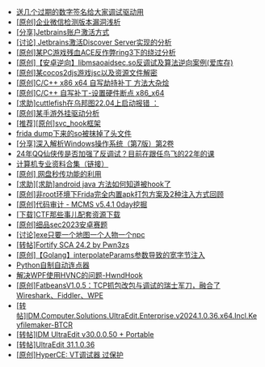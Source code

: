 + [送几个过期的数字签名给大家调试驱动用](https://bbs.kanxue.com/thread-272573.htm)
+ [[原创]企业微信检测版本漏洞浅析](https://bbs.kanxue.com/thread-284796.htm)
+ [[分享]Jetbrains账户激活方式](https://bbs.kanxue.com/thread-284298.htm)
+ [[讨论] Jetbrains激活Discover Server实现的分析](https://bbs.kanxue.com/thread-283941.htm)
+ [[原创]某PC游戏残血ACE反作弊ring3下的绕过分析](https://bbs.kanxue.com/thread-284667.htm)
+ [[原创]【安卓逆向】libmsaoaidsec.so反调试及算法逆向案例(爱库存)](https://bbs.kanxue.com/thread-284816.htm)
+ [[原创]某cocos2djs游戏jsc以及资源文件解密](https://bbs.kanxue.com/thread-284809.htm)
+ [[原创]C/C++ x86 x64 自写劫持补丁 方法大杂烩](https://bbs.kanxue.com/thread-282745.htm)
+ [[原创]C/C++ 自写补丁-设置硬件断点 x86_x64](https://bbs.kanxue.com/thread-283839.htm)
+ [[求助]cuttlefish在乌邦图22.04上启动报错 ：](https://bbs.kanxue.com/thread-284815.htm)
+ [[原创]某手游外挂驱动分析](https://bbs.kanxue.com/thread-284674.htm)
+ [[推荐][原创]svc_hook框架](https://bbs.kanxue.com/thread-284713.htm)
+ [frida dump下来的so被抹掉了头文件](https://bbs.kanxue.com/thread-284813.htm)
+ [[分享]深入解析Windows操作系统（第7版）第2卷](https://bbs.kanxue.com/thread-284817.htm)
+ [24年QQ仙侠传是否加强了反调试？目前在跟任鸟飞的22年的课](https://bbs.kanxue.com/thread-280765.htm)
+ [计算机专业资料合集（链接）](https://bbs.kanxue.com/thread-284818.htm)
+ [[原创] 网盘秒传功能的利用](https://bbs.kanxue.com/thread-284783.htm)
+ [[求助][求助]android java 方法如何知道被hook了](https://bbs.kanxue.com/thread-284804.htm)
+ [[原创]非root环境下Frida完全内置apk打包方案及2种注入方式回顾](https://bbs.kanxue.com/thread-284482.htm)
+ [[原创]代码审计 - MCMS v5.4.1 0day挖掘](https://bbs.kanxue.com/thread-284806.htm)
+ [[下载]CTF那些事儿配套资源下载](https://bbs.kanxue.com/thread-283930.htm)
+ [[原创]细品sec2023安卓赛题](https://bbs.kanxue.com/thread-278648.htm)
+ [[讨论]exe只要一个地图一个人物一个npc](https://bbs.kanxue.com/thread-284719.htm)
+ [[转帖]Fortify SCA 24.2 by Pwn3zs](https://bbs.kanxue.com/thread-284820.htm)
+ [[原创]【Golang】interpolateParams参数导致的宽字节注入](https://bbs.kanxue.com/thread-284819.htm)
+ [Python自制自动连点器](https://bbs.kanxue.com/thread-284780.htm)
+ [解决WPF使用HVNC的问题-HwndHook](https://bbs.kanxue.com/thread-284821.htm)
+ [[原创]FatbeansV1.0.5：TCP抓包改包与调试的瑞士军刀，融合了Wireshark、Fiddler、WPE](https://bbs.kanxue.com/thread-284571.htm)
+ [[转帖]IDM.Computer.Solutions.UltraEdit.Enterprise.v2024.1.0.36.x64.Incl.Keyfilemaker-BTCR](https://bbs.kanxue.com/thread-284459.htm)
+ [[转帖]IDM UltraEdit v30.0.0.50 + Portable](https://bbs.kanxue.com/thread-277737.htm)
+ [[转帖]UltraEdit 31.1.0.36](https://bbs.kanxue.com/thread-283750.htm)
+ [[原创]HyperCE: VT调试器 过保护](https://bbs.kanxue.com/thread-284822.htm)
